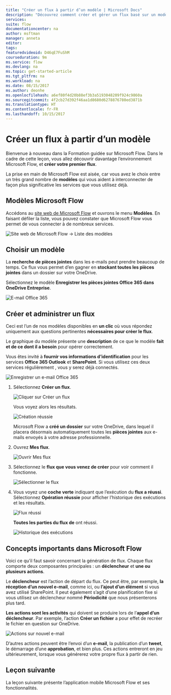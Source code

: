 ```yaml
---
title: "Créer un flux à partir d’un modèle | Microsoft Docs"
description: "Découvrez comment créer et gérer un flux basé sur un modèle."
services: 
suite: flow
documentationcenter: na
author: msftman
manager: anneta
editor: 
tags: 
featuredvideoid: D46qE7FuShM
courseduration: 9m
ms.service: flow
ms.devlang: na
ms.topic: get-started-article
ms.tgt_pltfrm: na
ms.workload: na
ms.date: 08/15/2017
ms.author: deonhe
ms.openlocfilehash: a6ef80f4d20b88ef3b3a5193048209f924c9860a
ms.sourcegitcommit: 4f2cb27d392f46aa1d8680d6278876780ed3871b
ms.translationtype: HT
ms.contentlocale: fr-FR
ms.lasthandoff: 10/15/2017
---
```

# <a name="create-a-flow-from-a-template"></a>Créer un flux à partir d’un modèle
Bienvenue à nouveau dans la Formation guidée sur Microsoft Flow. Dans le cadre de cette leçon, vous allez découvrir davantage l’environnement Microsoft Flow, et **créer votre premier flux**.

La prise en main de Microsoft Flow est aisée, car vous avez le choix entre un très grand nombre de **modèles** qui vous aident à interconnecter de façon plus significative les services que vous utilisez déjà.  

## <a name="microsoft-flow-templates"></a>Modèles Microsoft Flow
Accédons au [site web de Microsoft Flow](https://ms.flow.microsoft.com) et ouvrons le menu **Modèles**. En faisant défiler la liste, vous pouvez constater que Microsoft Flow vous permet de vous connecter à de nombreux services.

![Site web de Microsoft Flow -> Liste des modèles](./media/learning-create-a-flow/template-list.png)

## <a name="choose-a-template"></a>Choisir un modèle
La **recherche de pièces jointes** dans les e-mails peut prendre beaucoup de temps. Ce flux vous permet d’en gagner en **stockant toutes les pièces jointes** dans un dossier sur votre OneDrive.

Sélectionnez le modèle **Enregistrer les pièces jointes Office 365 dans OneDrive Entreprise**.

![E-mail Office 365](./media/learning-create-a-flow/office-365-email.png)

## <a name="create-and-administer-a-flow"></a>Créer et administrer un flux
Ceci est l’un de nos modèles disponibles en **un clic** où vous répondez uniquement aux questions pertinentes **nécessaires pour créer le flux**.

Le graphique du modèle présente une **description** de ce que le modèle **fait et de ce dont il a besoin** pour opérer correctement.

Vous êtes invité à **fournir vos informations d’identification** pour les services **Office 365 Outlook** et **SharePoint**. Si vous utilisez ces deux services régulièrement , vous y serez déjà connectés.

![Enregistrer un e-mail Office 365](./media/learning-create-a-flow/save-flow-office-description.png)

1. Sélectionnez **Créer un flux**.
   
    ![Cliquer sur Créer un flux](./media/learning-create-a-flow/click-create-flow.png)
   
    Vous voyez alors les résultats. 
   
    ![Création réussie](./media/learning-create-a-flow/create-successful.png)
   
    Microsoft Flow a **créé un dossier** sur votre OneDrive, dans lequel il placera désormais automatiquement toutes les **pièces jointes** aux e-mails envoyés à votre adresse professionnelle.
2. Ouvrez **Mes flux**.
   
    ![Ouvrir Mes flux](./media/learning-create-a-flow/click-my-flows.png)
3. Sélectionnez le **flux que vous venez de créer** pour voir comment il fonctionne.
   
    ![Sélectionner le flux](./media/learning-create-a-flow/click-the-flow.png)
4. Vous voyez une **coche verte** indiquant que l’exécution du **flux a réussi**. Sélectionnez **Opération réussie** pour afficher l’historique des exécutions et les résultats.
   
    ![Flux réussi](./media/learning-create-a-flow/flow-successful.png)
   
    **Toutes les parties du flux de** ont réussi. 
   
    ![Historique des exécutions](./media/learning-create-a-flow/run-history.png)

## <a name="important-concepts-in-microsoft-flow"></a>Concepts importants dans Microsoft Flow
Voici ce qu’il faut savoir concernant la génération de flux. Chaque flux comporte deux composantes principales : un **déclencheur** et **une ou plusieurs actions**. 

Le **déclencheur** est l’action de départ du flux. Ce peut être, par exemple, **la réception d’un nouvel e-mail**, comme ici, ou **l’ajout d’un élément** si vous avez utilisé SharePoint. Il peut également s’agit d’une planification fixe si vous utilisez un déclencheur nommé **Périodicité** que nous présenterons plus tard.

**Les actions sont les activités** qui doivent se produire lors de l’**appel d’un déclencheur**. Par exemple, l’action **Créer un fichier** a pour effet de recréer le fichier en question sur OneDrive.

![Actions sur nouvel e-mail](./media/learning-create-a-flow/trigger-or-action.png)

D’autres actions peuvent être l’envoi d’un **e-mail**, la publication d’un **tweet**, le démarrage d’une **approbation**, et bien plus.
Ces actions entreront en jeu ultérieurement, lorsque vous générerez votre propre flux à partir de rien. 

## <a name="next-lesson"></a>Leçon suivante
La leçon suivante présente l’application mobile Microsoft Flow et ses fonctionnalités. 

